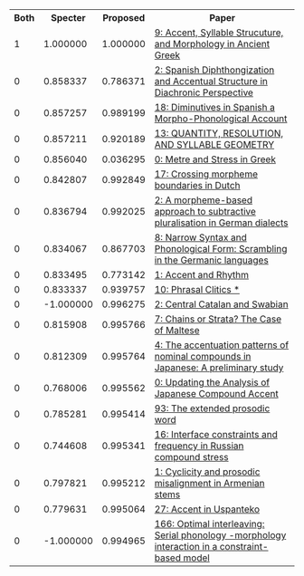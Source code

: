 <html><table><tr>
<th>Both</th>
<th>Specter</th>
<th>Proposed</th>
<th>Paper</th>
</tr>
<tr>
<td>1</td>
<td>1.000000</td>
<td>1.000000</td>
<td><a href="https://www.semanticscholar.org/paper/7e023a94bcac60edb6c09436729ac66a3a5c610f">9: Accent, Syllable Strucuture, and Morphology in Ancient Greek</a></td>
</tr>
<tr>
<td>0</td>
<td>0.858337</td>
<td>0.786371</td>
<td><a href="https://www.semanticscholar.org/paper/fec7a5d96204be12ca77c7230afd678250aa4092">2: Spanish Diphthongization and Accentual Structure in Diachronic Perspective</a></td>
</tr>
<tr>
<td>0</td>
<td>0.857257</td>
<td>0.989199</td>
<td><a href="https://www.semanticscholar.org/paper/12432fc1e45708dbad2ddb4a25eeae5dc0ba015c">18: Diminutives in Spanish a Morpho-Phonological Account</a></td>
</tr>
<tr>
<td>0</td>
<td>0.857211</td>
<td>0.920189</td>
<td><a href="https://www.semanticscholar.org/paper/80cfb7cecb1da2b6394d5bc0df1821b05c143f80">13: QUANTITY, RESOLUTION, AND SYLLABLE GEOMETRY</a></td>
</tr>
<tr>
<td>0</td>
<td>0.856040</td>
<td>0.036295</td>
<td><a href="https://www.semanticscholar.org/paper/3d80520fafc2d049f55913ec12258d2fd730fceb">0: Metre and Stress in Greek</a></td>
</tr>
<tr>
<td>0</td>
<td>0.842807</td>
<td>0.992849</td>
<td><a href="https://www.semanticscholar.org/paper/152566f4a46c2afdd6eef6a5b17fcb255e20a789">17: Crossing morpheme boundaries in Dutch</a></td>
</tr>
<tr>
<td>0</td>
<td>0.836794</td>
<td>0.992025</td>
<td><a href="https://www.semanticscholar.org/paper/ad9b28276ccbb4a8713c3a4d957c8cffb365e0d2">2: A morpheme-based approach to subtractive pluralisation in German dialects</a></td>
</tr>
<tr>
<td>0</td>
<td>0.834067</td>
<td>0.867703</td>
<td><a href="https://www.semanticscholar.org/paper/b83fc7b64710f63b59baddf55755742bb9c8162d">8: Narrow Syntax and Phonological Form: Scrambling in the Germanic languages</a></td>
</tr>
<tr>
<td>0</td>
<td>0.833495</td>
<td>0.773142</td>
<td><a href="https://www.semanticscholar.org/paper/382c327db979d81ba5c6b41d19e20f8f2a7c0c5b">1: Accent and Rhythm</a></td>
</tr>
<tr>
<td>0</td>
<td>0.833337</td>
<td>0.939757</td>
<td><a href="https://www.semanticscholar.org/paper/8b742654f85a091d35fdf120d5ff0e3ce3f6db6c">10: Phrasal Clitics *</a></td>
</tr>
<tr>
<td>0</td>
<td>-1.000000</td>
<td>0.996275</td>
<td><a href="https://www.semanticscholar.org/paper/41368442b534fda6d5d309a01104fed24f8b58f9">2: Central Catalan and Swabian</a></td>
</tr>
<tr>
<td>0</td>
<td>0.815908</td>
<td>0.995766</td>
<td><a href="https://www.semanticscholar.org/paper/6c50e57fa6cbd6605baee12c1f6f792913e6fd3a">7: Chains or Strata? The Case of Maltese</a></td>
</tr>
<tr>
<td>0</td>
<td>0.812309</td>
<td>0.995764</td>
<td><a href="https://www.semanticscholar.org/paper/02e00b3a923ca6eeffdd85bcc99dde4b0b88d843">4: The accentuation patterns of nominal compounds in Japanese: A preliminary study</a></td>
</tr>
<tr>
<td>0</td>
<td>0.768006</td>
<td>0.995562</td>
<td><a href="https://www.semanticscholar.org/paper/a37cdbd1f05fa06ffc9aa1bf3cd403e48182577d">0: Updating the Analysis of Japanese Compound Accent</a></td>
</tr>
<tr>
<td>0</td>
<td>0.785281</td>
<td>0.995414</td>
<td><a href="https://www.semanticscholar.org/paper/7d9d8c403c77700cfb4d4bef0bfa7d6b9fc0846f">93: The extended prosodic word</a></td>
</tr>
<tr>
<td>0</td>
<td>0.744608</td>
<td>0.995341</td>
<td><a href="https://www.semanticscholar.org/paper/36578d47a286cd9f3645117efbca033d3d8bf5bc">16: Interface constraints and frequency in Russian compound stress</a></td>
</tr>
<tr>
<td>0</td>
<td>0.797821</td>
<td>0.995212</td>
<td><a href="https://www.semanticscholar.org/paper/068c8337c640a7636a17a41fcb2c8f64f4cf3fa1">1: Cyclicity and prosodic misalignment in Armenian stems</a></td>
</tr>
<tr>
<td>0</td>
<td>0.779631</td>
<td>0.995064</td>
<td><a href="https://www.semanticscholar.org/paper/94795f294f5a79e70cbc956ab8cec747808c8d64">27: Accent in Uspanteko</a></td>
</tr>
<tr>
<td>0</td>
<td>-1.000000</td>
<td>0.994965</td>
<td><a href="https://www.semanticscholar.org/paper/c62a7c4fd68b726decd28ec6b3dabf91527a2189">166: Optimal interleaving: Serial phonology -morphology interaction in a constraint-based model</a></td>
</tr>
</table></html>
